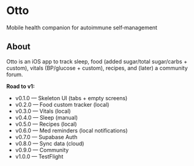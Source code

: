 # Otto
Mobile health companion for autoimmune self‑management

## About
Otto is an iOS app to track sleep, food (added sugar/total sugar/carbs + custom), vitals (BP/glucose + custom), recipes, and (later) a community forum.

**Road to v1:**
- v0.1.0 — Skeleton UI (tabs + empty screens)
- v0.2.0 — Food custom tracker (local)
- v0.3.0 — Vitals (local)
- v0.4.0 — Sleep (manual)
- v0.5.0 — Recipes (local)
- v0.6.0 — Med reminders (local notifications)
- v0.7.0 — Supabase Auth
- v0.8.0 — Sync data (cloud)
- v0.9.0 — Community
- v1.0.0 — TestFlight
